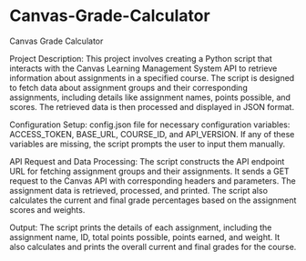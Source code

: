 # Canvas-Grade-Calculator
Canvas Grade Calculator

Project Description:
This project involves creating a Python script that interacts with the Canvas Learning Management System API to retrieve information about assignments in a specified course. The script is designed to fetch data about assignment groups and their corresponding assignments, including details like assignment names, points possible, and scores. The retrieved data is then processed and displayed in JSON format.

Configuration Setup:
config.json file for necessary configuration variables: ACCESS_TOKEN, BASE_URL, COURSE_ID, and API_VERSION.
If any of these variables are missing, the script prompts the user to input them manually.

API Request and Data Processing:
The script constructs the API endpoint URL for fetching assignment groups and their assignments.
It sends a GET request to the Canvas API with corresponding headers and parameters.
The assignment data is retrieved, processed, and printed. The script also calculates the current and final grade percentages based on the assignment scores and weights.

Output:
The script prints the details of each assignment, including the assignment name, ID, total points possible, points earned, and weight.
It also calculates and prints the overall current and final grades for the course.
